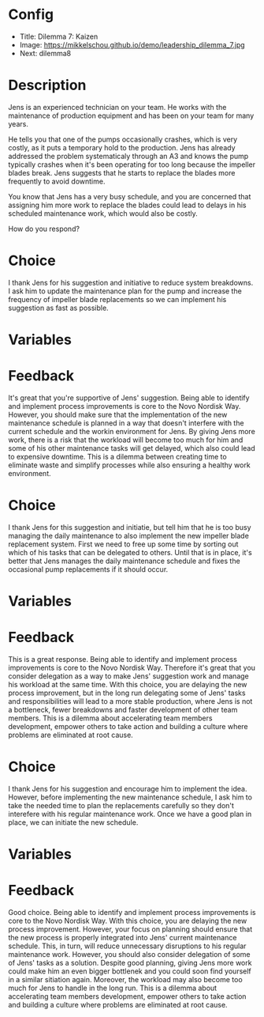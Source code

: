 # Config
 - Title: Dilemma 7: Kaizen
 - Image: https://mikkelschou.github.io/demo/leadership_dilemma_7.jpg
 - Next: dilemma8

# Description
Jens is an experienced technician on your team. He works with the maintenance of production equipment and has been on your team for many years.

He tells you that one of the pumps occasionally crashes, which is very costly, as it puts a temporary hold to the production. Jens has already addressed the problem systematicaly through an A3 and knows the pump typically crashes when it's been operating for too long because the impeller blades break. Jens suggests that he starts to replace the blades more frequently to avoid downtime.

You know that Jens has a very busy schedule, and you are concerned that assigning him more work to replace the blades could lead to delays in his scheduled maintenance work, which would also be costly. 

How do you respond?


# Choice
I thank Jens for his suggestion and initiative to reduce system breakdowns. I ask him to update the maintenance plan for the pump and increase the frequency of impeller blade replacements so we can implement his suggestion as fast as possible.  

# Variables

 

# Feedback

It's great that you're supportive of Jens' suggestion. Being able to identify and implement process improvements is core to the Novo Nordisk Way. However, you should make sure that the implementation of the new maintenance schedule is planned in a way that doesn't interfere with the current schedule and the workin environment for Jens. By giving Jens more work, there is a risk that the workload will become too much for him and some of his other maintenance tasks will get delayed, which also could lead to expensive downtime. 
This is a dilemma between creating time to eliminate waste and simplify processes while also ensuring a healthy work environment. 




# Choice
I thank Jens for this suggestion and initiatie, but tell him that he is too busy managing the daily maintenance to also implement the new impeller blade replacement system. First we need to free up some time by sorting out which of his tasks that can be delegated to others. Until that is in place, it's better that Jens manages the daily maintenance schedule and fixes the occasional pump replacements if it should occur. 

# Variables


# Feedback
This is a great response. Being able to identify and implement process improvements is core to the Novo Nordisk Way. Therefore it's great  that you consider delegation as a way to make Jens' suggestion work and manage his workload at the same time. With this choice, you are delaying the new process improvement, but in the long run delegating some of Jens' tasks and responsibilities will lead to a more stable production, where Jens is not a bottleneck, fewer breakdowns and faster development of other team members. 
This is a dilemma about accelerating team members development, empower others to take action and building a culture where problems are eliminated at root cause.





# Choice
I thank Jens for his suggestion and encourage him to implement the idea. However, before implementing the new maintenance schedule, I ask him to take the needed time to plan the replacements carefully so they don't interefere with his regular maintenance work. Once we have a good plan in place, we can initiate the new schedule.

# Variables



# Feedback
Good choice. Being able to identify and implement process improvements is core to the Novo Nordisk Way. With this choice, you are delaying the new process improvement. However, your focus on planning should ensure that the new process is properly integrated into Jens' current maintenance schedule. This, in turn, will reduce unnecessary disruptions to his regular maintenance work. However, you should also consider delegation of some of Jens' tasks as a solution. Despite good planning, giving Jens more work could make him an even bigger bottlenek and you could soon find yourself in a similar sitiation again. Moreover, the workload may also become too much for Jens to handle in the long run.
This is a dilemma about accelerating team members development, empower others to take action and building a culture where problems are eliminated at root cause.






